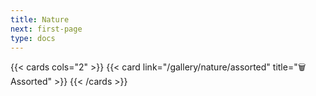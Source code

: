 ```yaml
---
title: Nature
next: first-page
type: docs
---
```


{{< cards cols="2" >}}
{{< card link="/gallery/nature/assorted" title="🗑️ Assorted" >}}
{{< /cards >}}

